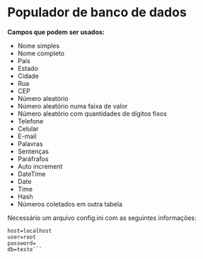 Populador de banco de dados
===================================

**Campos que podem ser usados:**
* Nome simples
* Nome completo
* País
* Estado
* Cidade
* Rua
* CEP
* Número aleatório
* Número aleatório numa faixa de valor
* Número aleatório com quantidades de dígitos fixos
* Telefone
* Celular
* E-mail
* Palavras
* Sentenças
* Paráfrafos
* Auto increment
* DateTime
* Date
* Time
* Hash
* Números coletados em outra tabela

Necessário um arquivo config.ini com as seguintes informações:
```[db]
host=localhost
user=root
password=
db=teste```